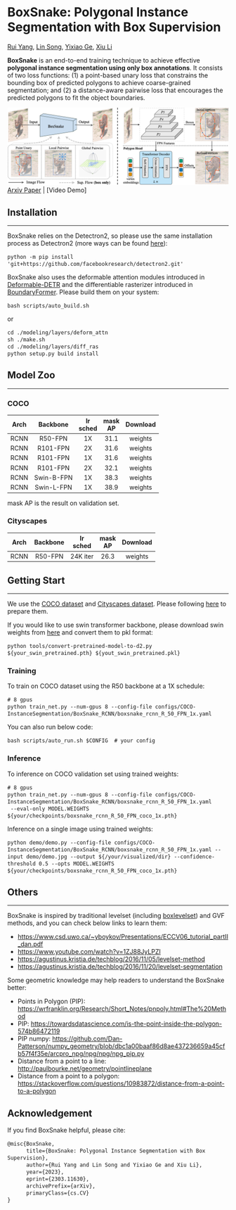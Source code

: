 # BoxSnake: Polygonal Instance Segmentation with Box Supervision
[Rui Yang](https://yangr116.github.io), [Lin Song](http://linsong.info), [Yixiao Ge](https://geyixiao.com), [Xiu Li](https://www.sigs.tsinghua.edu.cn/lx/main.htm)

**BoxSnake** is an end-to-end training technique to achieve effective **polygonal instance segmentation using only box annotations**. It consists of two loss functions: (1) a point-based unary loss that constrains the bounding box of predicted polygons to achieve coarse-grained segmentation; and (2) a distance-aware pairwise loss that encourages the predicted polygons to fit the object boundaries.

![Intro](assets/BoxSnake.png)
[Arxiv Paper](https://arxiv.org/pdf/2303.11630.pdf) | [Video Demo]

## Installation
---

BoxSnake relies on the Detectron2, so please use the same installation process as Detectron2 (more ways can be found [here](https://detectron2.readthedocs.io/tutorials/install.html)):
``` shell
python -m pip install 'git+https://github.com/facebookresearch/detectron2.git'
```

BoxSnake also uses the deformable attention modules introduced in [Deformable-DETR](https://github.com/fundamentalvision/Deformable-DETR) and the differentiable rasterizer introduced in [BoundaryFormer](https://github.com/mlpc-ucsd/BoundaryFormer). Please build them on your system:
``` shell
bash scripts/auto_build.sh
```
or 
``` shell
cd ./modeling/layers/deform_attn
sh ./make.sh
cd ./modeling/layers/diff_ras
python setup.py build install
```

## Model Zoo
----

### COCO

| Arch |  Backbone  | lr<br>sched | mask <br>AP | Download |
|:----:|:----------:|:-----------:|:-----------:|:--------:|
| RCNN |   R50-FPN  |      1X     |     31.1    |  weights |
| RCNN |  R101-FPN  |      2X     |     31.6    |  weights |
| RCNN |  R101-FPN  |      1X     |     31.6    |  weights |
| RCNN |  R101-FPN  |      2X     |     32.1    |  weights |
| RCNN | Swin-B-FPN |      1X     |     38.3    |  weights |
| RCNN | Swin-L-FPN |      1X     |     38.9    |  weights |

mask AP is the result on validation set.

### Cityscapes

| Arch | Backbone | lr<br>sched | mask <br>AP | Download |
|:----:|:--------:|:-----------:|:-----------:|:--------:|
| RCNN |  R50-FPN |   24K iter  |     26.3    |  weights |


## Getting Start
----
We use the [COCO dataset](https://cocodataset.org/#home) and [Cityscapes dataset](https://www.cityscapes-dataset.com). Please following [here](https://github.com/Yangr116/BoxSnake/blob/master/datasets/README.md) to prepare them.

If you would like to use swin transformer backbone, please download swin weights from [here](https://github.com/microsoft/Swin-Transformer) and convert them to pkl format:
```
python tools/convert-pretrained-model-to-d2.py ${your_swin_pretrained.pth} ${yout_swin_pretrained.pkl}
``` 

### Training
To train on COCO dataset using the R50 backbone at a 1X schedule:
```shell
# 8 gpus
python train_net.py --num-gpus 8 --config-file configs/COCO-InstanceSegmentation/BoxSnake_RCNN/boxsnake_rcnn_R_50_FPN_1x.yaml
```

You can also run below code:
```
bash scripts/auto_run.sh $CONFIG  # your config
```

### Inference
To inference on COCO validation set using trained weights:
```shell
# 8 gpus
python train_net.py --num-gpus 8 --config-file configs/COCO-InstanceSegmentation/BoxSnake_RCNN/boxsnake_rcnn_R_50_FPN_1x.yaml
 --eval-only MODEL.WEIGHTS ${your/checkpoints/boxsnake_rcnn_R_50_FPN_coco_1x.pth}
```
Inference on a single image using trained weights:
```shell
python demo/demo.py --config-file configs/COCO-InstanceSegmentation/BoxSnake_RCNN/boxsnake_rcnn_R_50_FPN_1x.yaml --input demo/demo.jpg --output ${/your/visualized/dir} --confidence-threshold 0.5 --opts MODEL.WEIGHTS ${your/checkpoints/boxsnake_rcnn_R_50_FPN_coco_1x.pth}
```

## Others
---

BoxSnake is inspired by traditional levelset (including [boxlevelset](https://github.com/LiWentomng/boxlevelset)) and GVF methods, and you can check below links to learn them:

- https://www.csd.uwo.ca/~yboykov/Presentations/ECCV06_tutorial_partII_dan.pdf
- https://www.youtube.com/watch?v=1ZJ88JyLPZI
- https://agustinus.kristia.de/techblog/2016/11/05/levelset-method
- https://agustinus.kristia.de/techblog/2016/11/20/levelset-segmentation  

Some geometric knowledge may help readers to understand the BoxSnake better:

- Points in Polygon (PIP): https://wrfranklin.org/Research/Short_Notes/pnpoly.html#The%20Method
- PIP: https://towardsdatascience.com/is-the-point-inside-the-polygon-574b86472119
- PIP numpy: https://github.com/Dan-Patterson/numpy_geometry/blob/dbc1a00baaf86d8ae437236659a45cfb57f4f35e/arcpro_npg/npg/npg/npg_pip.py
- Distance from a point to a line: http://paulbourke.net/geometry/pointlineplane
- Distance from a point to a polygon: https://stackoverflow.com/questions/10983872/distance-from-a-point-to-a-polygon


## Acknowledgement

If you find BoxSnake helpful, please cite:
```
@misc{BoxSnake,
      title={BoxSnake: Polygonal Instance Segmentation with Box Supervision}, 
      author={Rui Yang and Lin Song and Yixiao Ge and Xiu Li},
      year={2023},
      eprint={2303.11630},
      archivePrefix={arXiv},
      primaryClass={cs.CV}
}
```